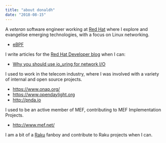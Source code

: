 ```yaml
---
title: "about donaldh"
date: "2018-08-15"
---
```


A *veteran* software engineer working at [Red Hat](https://www.redhat.com/en) where I explore
and evangelise emerging technologies, with a focus on Linux networking.

* [eBPF](https://ebpf.foundation)

I write articles for the [Red Hat Developer blog](https://developers.redhat.com/blog) when I
can:

* [Why you should use io_uring for network I/O](https://developers.redhat.com/articles/2023/04/12/why-you-should-use-iouring-network-io)

I used to work in the telecom industry, where I was involved with a variety of internal and open
source projects.

* https://www.onap.org/
* https://www.opendaylight.org
* http://pnda.io

I used to be an active member of MEF, contributing to MEF Implementation Projects.

* http://www.mef.net/

I am a bit of a [Raku](https://raku.org/) fanboy and contribute to Raku projects when I can.


